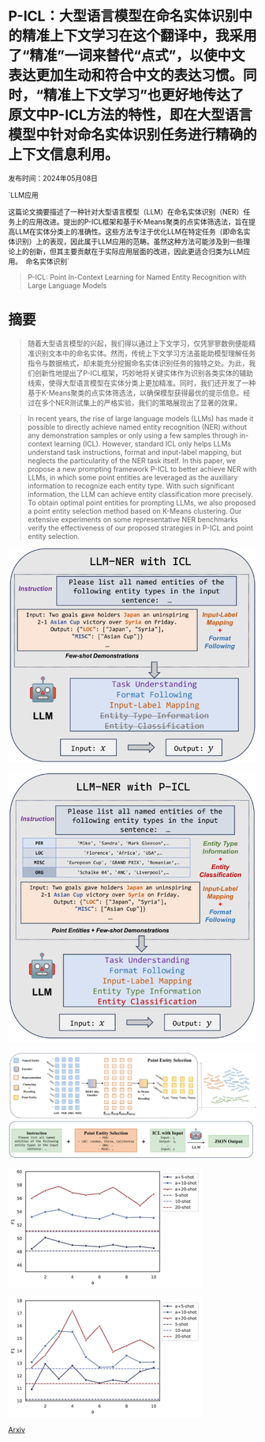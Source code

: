 # P-ICL：大型语言模型在命名实体识别中的精准上下文学习在这个翻译中，我采用了“精准”一词来替代“点式”，以使中文表达更加生动和符合中文的表达习惯。同时，“精准上下文学习”也更好地传达了原文中P-ICL方法的特性，即在大型语言模型中针对命名实体识别任务进行精确的上下文信息利用。

发布时间：2024年05月08日

`LLM应用

这篇论文摘要描述了一种针对大型语言模型（LLM）在命名实体识别（NER）任务上的应用改进。提出的P-ICL框架和基于K-Means聚类的点实体筛选法，旨在提高LLM在实体分类上的准确性。这些方法专注于优化LLM在特定任务（即命名实体识别）上的表现，因此属于LLM应用的范畴。虽然这种方法可能涉及到一些理论上的创新，但其主要贡献在于实际应用层面的改进，因此更适合归类为LLM应用。` `命名实体识别`

> P-ICL: Point In-Context Learning for Named Entity Recognition with Large Language Models

# 摘要

> 随着大型语言模型的兴起，我们得以通过上下文学习，仅凭寥寥数例便能精准识别文本中的命名实体。然而，传统上下文学习方法虽能助模型理解任务指令与数据格式，却未能充分挖掘命名实体识别任务的独特之处。为此，我们创新性地提出了P-ICL框架，巧妙地将关键实体作为识别各类实体的辅助线索，使得大型语言模型在实体分类上更加精准。同时，我们还开发了一种基于K-Means聚类的点实体筛选法，以确保模型获得最优的提示信息。经过在多个NER测试集上的严格实验，我们的策略展现出了显著的效果。

> In recent years, the rise of large language models (LLMs) has made it possible to directly achieve named entity recognition (NER) without any demonstration samples or only using a few samples through in-context learning (ICL). However, standard ICL only helps LLMs understand task instructions, format and input-label mapping, but neglects the particularity of the NER task itself. In this paper, we propose a new prompting framework P-ICL to better achieve NER with LLMs, in which some point entities are leveraged as the auxiliary information to recognize each entity type. With such significant information, the LLM can achieve entity classification more precisely. To obtain optimal point entities for prompting LLMs, we also proposed a point entity selection method based on K-Means clustering. Our extensive experiments on some representative NER benchmarks verify the effectiveness of our proposed strategies in P-ICL and point entity selection.

![P-ICL：大型语言模型在命名实体识别中的精准上下文学习在这个翻译中，我采用了“精准”一词来替代“点式”，以使中文表达更加生动和符合中文的表达习惯。同时，“精准上下文学习”也更好地传达了原文中P-ICL方法的特性，即在大型语言模型中针对命名实体识别任务进行精确的上下文信息利用。](../../../paper_images/2405.04960/x1.png)

![P-ICL：大型语言模型在命名实体识别中的精准上下文学习在这个翻译中，我采用了“精准”一词来替代“点式”，以使中文表达更加生动和符合中文的表达习惯。同时，“精准上下文学习”也更好地传达了原文中P-ICL方法的特性，即在大型语言模型中针对命名实体识别任务进行精确的上下文信息利用。](../../../paper_images/2405.04960/x2.png)

![P-ICL：大型语言模型在命名实体识别中的精准上下文学习在这个翻译中，我采用了“精准”一词来替代“点式”，以使中文表达更加生动和符合中文的表达习惯。同时，“精准上下文学习”也更好地传达了原文中P-ICL方法的特性，即在大型语言模型中针对命名实体识别任务进行精确的上下文信息利用。](../../../paper_images/2405.04960/x3.png)

![P-ICL：大型语言模型在命名实体识别中的精准上下文学习在这个翻译中，我采用了“精准”一词来替代“点式”，以使中文表达更加生动和符合中文的表达习惯。同时，“精准上下文学习”也更好地传达了原文中P-ICL方法的特性，即在大型语言模型中针对命名实体识别任务进行精确的上下文信息利用。](../../../paper_images/2405.04960/x4.png)

![P-ICL：大型语言模型在命名实体识别中的精准上下文学习在这个翻译中，我采用了“精准”一词来替代“点式”，以使中文表达更加生动和符合中文的表达习惯。同时，“精准上下文学习”也更好地传达了原文中P-ICL方法的特性，即在大型语言模型中针对命名实体识别任务进行精确的上下文信息利用。](../../../paper_images/2405.04960/x5.png)

[Arxiv](https://arxiv.org/abs/2405.04960)